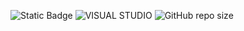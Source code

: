 ![Static Badge](https://img.shields.io/badge/Status-Em_Andamento-blue?style=for-the-badge)
![VISUAL STUDIO](https://img.shields.io/badge/Visual_Studio-5C2D91?style=for-the-badge&logo=visual%20studio&logoColor=white)
![GitHub repo size](https://img.shields.io/github/repo-size/CassioJhones/Weather_WPF?style=for-the-badge&label=Project%20Size&labelColor=%23512BD4)
